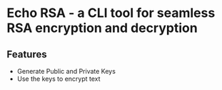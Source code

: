  # Echo RSA - a CLI tool for seamless RSA encryption and decryption

 ## Features
 * Generate Public and Private Keys
 * Use the keys to encrypt text
